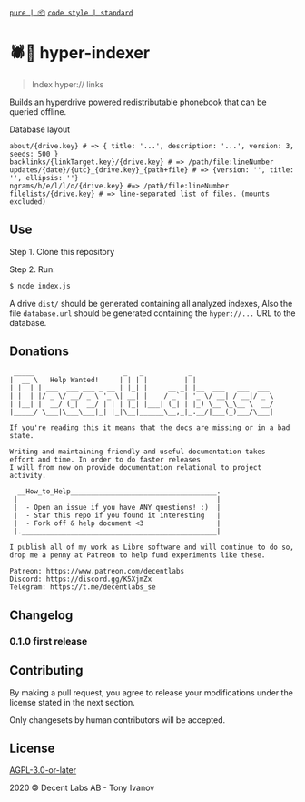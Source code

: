[`pure | 📦`](https://github.com/telamon/create-pure)
[`code style | standard`](https://standardjs.com/)
# 🕷️🤖 hyper-indexer

> Index hyper:// links

Builds an hyperdrive powered redistributable phonebook that can be queried offline.

Database layout
```
about/{drive.key} # => { title: '...', description: '...', version: 3, seeds: 500 }
backlinks/{linkTarget.key}/{drive.key} # => /path/file:lineNumber
updates/{date}/{utc}_{drive.key}_{path+file} # => {version: '', title: '', ellipsis: ''}
ngrams/h/e/l/l/o/{drive.key} #=> /path/file:lineNumber
filelists/{drive.key} # => line-separated list of files. (mounts excluded)
```

## Use

Step 1. Clone this repository

Step 2. Run:

```bash
$ node index.js
```

A drive `dist/` should be generated containing all analyzed indexes,
Also the file `database.url` should be generated containing the `hyper://...` URL to the database.

## Donations

```ad
 _____                      _   _           _
|  __ \   Help Wanted!     | | | |         | |
| |  | | ___  ___ ___ _ __ | |_| |     __ _| |__  ___   ___  ___
| |  | |/ _ \/ __/ _ \ '_ \| __| |    / _` | '_ \/ __| / __|/ _ \
| |__| |  __/ (_|  __/ | | | |_| |___| (_| | |_) \__ \_\__ \  __/
|_____/ \___|\___\___|_| |_|\__|______\__,_|_.__/|___(_)___/\___|

If you're reading this it means that the docs are missing or in a bad state.

Writing and maintaining friendly and useful documentation takes
effort and time. In order to do faster releases
I will from now on provide documentation relational to project activity.

  __How_to_Help____________________________________.
 |                                                 |
 |  - Open an issue if you have ANY questions! :)  |
 |  - Star this repo if you found it interesting   |
 |  - Fork off & help document <3                  |
 |.________________________________________________|

I publish all of my work as Libre software and will continue to do so,
drop me a penny at Patreon to help fund experiments like these.

Patreon: https://www.patreon.com/decentlabs
Discord: https://discord.gg/K5XjmZx
Telegram: https://t.me/decentlabs_se
```


## Changelog

### 0.1.0 first release

## Contributing

By making a pull request, you agree to release your modifications under
the license stated in the next section.

Only changesets by human contributors will be accepted.

## License

[AGPL-3.0-or-later](./LICENSE)

2020 &#x1f12f; Decent Labs AB - Tony Ivanov
